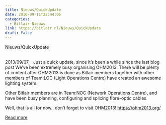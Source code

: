 ```yaml
---
title: Nieuws/QuickUpdate
date: 2016-09-11T22:44:05
categories:
  - Bitlair Nieuws
link: https://bitlair.nl/Nieuws/QuickUpdate
draft: False
---
```


<div class="mw-content-ltr mw-parser-output" dir="ltr" lang="en"><p><a class="mw-selflink selflink">Nieuws/QuickUpdate</a>
</p></div><div class="mw-content-ltr mw-parser-output" dir="ltr" lang="en"><p><br />
2013/09/07 - Just a quick update, since it’s been a while since the last blog post
We’ve been extremely busy organising OHM2013. There will be plenty of content after OHM2013 is done as Bitlair members together with other members of Team:LOC (Light Operations Centre) have created an awesome lighting system.
</p><p>Other Bitlair members are in Team:NOC (Network Operations Centre), and have been busy planning, configuring and splicing fibre-optic cables.
</p><p>Well, that is all for now.. don’t forget to visit OHM2013! <a class="external free" href="https://ohm2013.org/" rel="nofollow">https://ohm2013.org/</a>
</p></div>

[Read more](https://bitlair.nl/Nieuws/QuickUpdate)